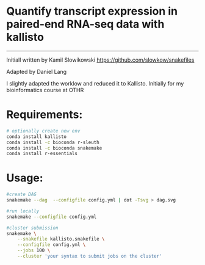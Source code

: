 # Quantify transcript expression in paired-end RNA-seq data with kallisto
-----------------------------------------------------------------------
Initiall written by Kamil Slowikowski
https://github.com/slowkow/snakefiles

Adapted by Daniel Lang

I slightly adapted the worklow and reduced it to Kallisto. Initially for my bioinformatics course at OTHR


# Requirements:

```bash
# optionally create new env
conda install kallisto
conda install -c bioconda r-sleuth
conda install -c bioconda snakemake
conda install r-essentials
```

# Usage: 
```bash
#create DAG
snakemake --dag  --configfile config.yml | dot -Tsvg > dag.svg

#run locally
snakemake --configfile config.yml 

#cluster submission
snakemake \
  	--snakefile kallisto.snakefile \
  	--configfile config.yml \
  	--jobs 100 \
  	--cluster 'your syntax to submit jobs on the cluster'
```

